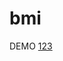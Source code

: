 # bmi

<a hert="https://uanankoi.github.io/bmi/" target="_blank">DEMO</a>
<a href="https://uanankoi.github.io/bmi/" >123</a>
